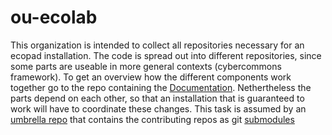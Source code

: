 # ou-ecolab 
This organization is intended to collect all repositories necessary for an ecopad installation.
The code is spread out into different repositories, since some parts are useable in more
general contexts (cybercommons framework).
To get an overview how the different components work together go to  the repo containing the [Documentation](https://github.com/ou-ecolab/ecopad_documentation).
Nethertheless the parts depend on each other, so that an installation that is guaranteed to work will have to coordinate 
these changes. 
This task is assumed by an [umbrella repo](https://github.com/ou-ecolab/Ecoss-ecolab-ecopad) that contains the contributing repos as git [submodules](https://git-scm.com/book/en/v2/Git-Tools-Submodules)
